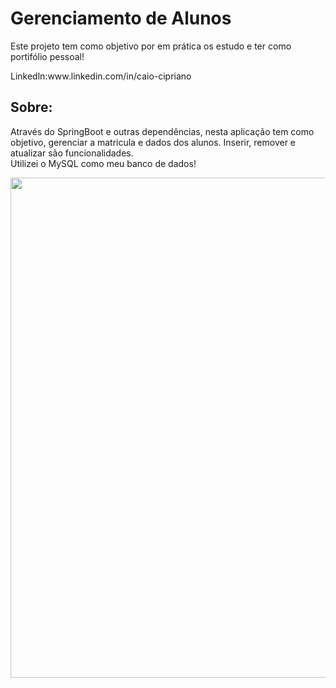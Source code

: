 # Gerenciamento de Alunos
Este projeto tem como objetivo por em prática os estudo e  ter como portifólio pessoal!

<p>Linkedln:www.linkedin.com/in/caio-cipriano
<h2>Sobre:</h2>
<p>Através do SpringBoot e outras dependências, nesta aplicação tem como objetivo, gerenciar a matricula e dados dos alunos. Inserir, remover e atualizar são funcionalidades.<br>Utilizei o MySQL como meu banco de dados!</p>
<p align="center">
 <img width="800" src = "asstes/to_readme/index.gif">
<p>
